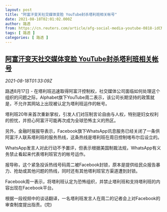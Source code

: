 ```yaml
---
layout: post
title: "阿富汗变天社交媒体变脸 YouTube封杀塔利班相关帐号"
date: 2021-08-18T02:01:02.000Z
author: 路透
from: https://cn.reuters.com/article/afg-social-media-youtube-0818-idCNKBS2FJ038
tags: [ 路透 ]
categories: [ 路透 ]
---
```

<!--1629252062000-->
[阿富汗变天社交媒体变脸 YouTube封杀塔利班相关帐号](https://cn.reuters.com/article/afg-social-media-youtube-0818-idCNKBS2FJ038)
------

<div>
<div><i>2021-08-18T01:33:09Z</i></div><p>路透8月17日 - 在塔利班迅速取得阿富汗控制权，社交媒体公司面临如何处理这个组织的问题之际，Alphabet旗下YouTube周二表示，该公司长期坚持的政策就是，不允许其网站上出现被认定为塔利班运作的帐号。</p><p>塔利班20年来首次重新掌权，引发人们对压制言论自由与人权，特别是妇女权利的担忧，并担心阿富汗可能再次成为全球恐怖主义的热区。</p><p>另外，金融时报报导表示，Facebook旗下WhatsApp讯息服务已经关闭了一条供阿富汗人联系塔利班的服务热线，这条热线是塔利班在周日控制喀布尔后设立的。</p><p>WhatsApp发言人对此行动不予置评，但表示根据美国制裁法规，WhatsApp有义务禁止看起来代表塔利班官方的帐号运作。</p><p>报导称，这个紧急投诉热线号码周二被Facebook封锁，原本是提供给民众报告暴力、抢劫或其他问题的热线，同时还有其他塔利班官方渠道遭到封锁。</p><p>Facebook周一表示，将塔利班认定为恐怖组织，并禁止塔利班和支持塔利班的内容出现在Facebook平台。</p><p>根据一段视频中的谈话翻译，一名塔利班发言人在周二的记者会上对Facebook的审查制度提出指责。(完)</p>
</div>
